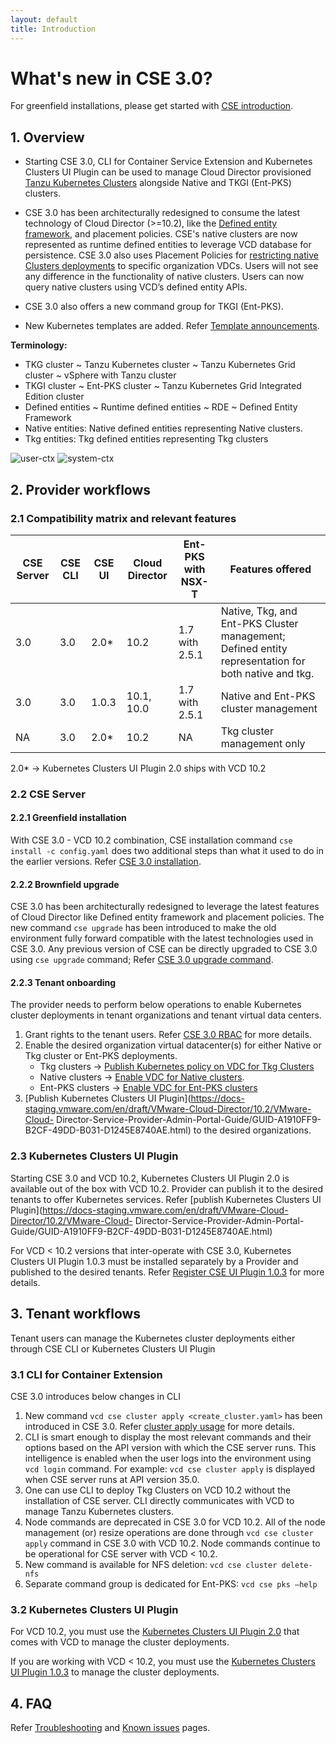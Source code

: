 ```yaml
---
layout: default
title: Introduction
---
```

# What's new in CSE 3.0?

For greenfield installations, please get started with [CSE introduction](INTRO.html).
<a name="overview"></a>
## 1. Overview
* Starting CSE 3.0, CLI for Container Service Extension and Kubernetes Clusters UI Plugin can be used to
manage Cloud Director provisioned [Tanzu Kubernetes Clusters](https://docs-staging.vmware.com/en/draft/VMware-Cloud-Director/10.2/VMware-Cloud-Director-Service-Provider-Admin-Portal-Guide/GUID-E9839D4E-3024-445E-9D08-372113CF6FE0.html)
 alongside Native and TKGI (Ent-PKS) clusters.

* CSE 3.0 has been architecturally redesigned to consume the latest technology of Cloud Director
(>=10.2), like the [Defined entity framework](https://docs-staging.vmware.com/en/draft/VMware-Cloud-Director/10.2/VMware-Cloud-Director-Service-Provider-Admin-Portal-Guide/GUID-0749DEA0-08A2-4F32-BDD7-D16869578F96.html),
and placement policies. CSE's native clusters are now represented as runtime
defined entities to leverage VCD database for persistence. CSE 3.0 also uses
Placement Policies for [restricting native Clusters deployments](TEMPLATE_MANAGEMENT.html#restrict_templates)
to specific organization VDCs. Users will not see any difference in the
functionality of native clusters. Users can now query native clusters using
VCD’s defined entity APIs.

* CSE 3.0 also offers a new command group for TKGI (Ent-PKS).

* New Kubernetes templates are added. Refer [Template announcements](TEMPLATE_ANNOUNCEMENTS.html).

**Terminology:**
* TKG cluster ~ Tanzu Kubernetes  cluster ~ Tanzu Kubernetes Grid cluster ~ vSphere with Tanzu cluster
* TKGI cluster ~ Ent-PKS cluster ~ Tanzu Kubernetes Grid Integrated Edition cluster
* Defined entities ~ Runtime defined entities ~ RDE ~ Defined Entity Framework
* Native entities: Native defined entities representing Native clusters.
* Tkg entities: Tkg defined entities representing Tkg clusters

![user-ctx](img/cse30-user-ctx.png)
![system-ctx](img/cse30-system-ctx.png)

<a name="provider-workflows"></a>
## 2. Provider workflows

<a name="cse30-compatibility-matrix"></a>
### 2.1 Compatibility matrix and relevant features

| CSE Server | CSE CLI | CSE UI | Cloud Director | Ent-PKS with NSX-T | Features offered                                                                                    |
|------------|---------|--------|----------------|--------------------|-----------------------------------------------------------------------------------------------------|
| 3.0        | 3.0     | 2.0*   | 10.2           | 1.7 with 2.5.1     | Native, Tkg, and Ent-PKS Cluster management; Defined entity representation for both native and tkg. |
| 3.0        | 3.0     | 1.0.3  | 10.1, 10.0     | 1.7 with 2.5.1     | Native and Ent-PKS cluster management                                                               |
| NA         | 3.0     | 2.0*   | 10.2           | NA                 | Tkg cluster management only                                                                         |

2.0* -> Kubernetes Clusters UI Plugin 2.0 ships with VCD 10.2

### 2.2 CSE Server
#### 2.2.1 Greenfield installation
With CSE 3.0 - VCD 10.2 combination, CSE installation command
`cse install -c config.yaml` does two additional steps than what it used to do
in the earlier versions. Refer [CSE 3.0 installation](CSE_SERVER_MANAGEMENT.html#cse30-greenfield).

#### 2.2.2 Brownfield upgrade
CSE 3.0 has been architecturally redesigned to leverage the latest features of
Cloud Director like Defined entity framework and placement policies. The new
command `cse upgrade` has been introduced to make the old environment fully
forward compatible with the latest technologies used in CSE 3.0. Any previous
version of CSE can be directly upgraded to CSE 3.0 using `cse upgrade` command;
Refer [CSE 3.0 upgrade command](CSE_SERVER_MANAGEMENT.html#cse30-upgrade-cmd).

#### 2.2.3 Tenant onboarding
The provider needs to perform below operations to enable Kubernetes cluster
deployments in tenant organizations and tenant virtual data centers.
1. Grant rights to the tenant users. Refer [CSE 3.0 RBAC](RBAC.html#DEF-RBAC)
for more details.
2. Enable the desired organization virtual datacenter(s) for either Native or
Tkg cluster or Ent-PKS deployments.
    * Tkg clusters → [Publish Kubernetes policy on VDC for Tkg Clusters](https://docs-staging.vmware.com/en/draft/VMware-Cloud-Director/10.2/VMware-Cloud-Director-Service-Provider-Admin-Portal-Guide/GUID-E9839D4E-3024-445E-9D08-372113CF6FE0.html)
    * Native clusters → [Enable VDC for Native clusters](TEMPLATE_MANAGEMENT.html#restrict_templates).
    * Ent-PKS clusters → [Enable VDC for Ent-PKS clusters](ENT_PKS.html#cse-commands)
3. [Publish Kubernetes Clusters UI Plugin](https://docs-staging.vmware.com/en/draft/VMware-Cloud-Director/10.2/VMware-Cloud-
Director-Service-Provider-Admin-Portal-Guide/GUID-A1910FF9-B2CF-49DD-B031-D1245E8740AE.html)
to the desired organizations.

### 2.3 Kubernetes Clusters UI Plugin
Starting CSE 3.0 and VCD 10.2, Kubernetes Clusters UI Plugin 2.0 is available
out of the box with VCD 10.2. Provider can publish it to the desired tenants
to offer Kubernetes services. Refer [publish Kubernetes Clusters UI Plugin](https://docs-staging.vmware.com/en/draft/VMware-Cloud-Director/10.2/VMware-Cloud-
Director-Service-Provider-Admin-Portal-Guide/GUID-A1910FF9-B2CF-49DD-B031-D1245E8740AE.html)

For VCD < 10.2 versions that inter-operate with CSE 3.0, Kubernetes Clusters UI Plugin 1.0.3 must be installed separately by a Provider and published to the desired tenants.
Refer [Register CSE UI Plugin 1.0.3](CSE_UI_PLUGIN.html) for more details.

## 3. Tenant workflows
Tenant users can manage the Kubernetes cluster deployments either through CSE CLI or Kubernetes Clusters UI Plugin

### 3.1 CLI for Container Extension
CSE 3.0 introduces below changes in CLI

1. New command `vcd cse cluster apply <create_cluster.yaml>` has been introduced
 in CSE 3.0. Refer [cluster apply usage](CLUSTER_MANAGEMENT.html#cse30_cluster_apply) for more details.
2. CLI is smart enough to display the most relevant commands and their options 
based on the API version with which the CSE server runs. This intelligence is 
enabled when the user logs into the environment using `vcd login` command. 
For example: `vcd cse cluster apply` is displayed when CSE server runs at API version 35.0.
3. One can use CLI to deploy Tkg Clusters on VCD 10.2 without the installation 
of CSE server. CLI directly communicates with VCD to manage Tanzu Kubernetes clusters.
4. Node commands are deprecated in CSE 3.0 for VCD 10.2. All of the node 
management (or) resize operations are done through `vcd cse cluster apply` 
command in CSE 3.0 with VCD 10.2. Node commands continue to be operational for 
CSE server with VCD < 10.2.
5. New command is available for NFS deletion: `vcd cse cluster delete-nfs`
6. Separate command group is dedicated for Ent-PKS: `vcd cse pks –help`

### 3.2 Kubernetes Clusters UI Plugin

For VCD 10.2, you must use the [Kubernetes Clusters UI Plugin 2.0](https://docs-staging.vmware.com/en/draft/VMware-Cloud-Director/10.2/VMware-Cloud-Director-Tenant-Portal-Guide/GUID-8C05E8F0-2F08-44C9-A016-D383205039E1.html
) that comes with VCD to manage the cluster deployments.

If you are working with VCD < 10.2, you must use the [Kubernetes Clusters UI
Plugin 1.0.3](CSE_UI_PLUGIN.html) to manage the cluster deployments.

<a name="faq"></a>
## 4. FAQ
Refer [Troubleshooting](TROUBLESHOOTING.html) and [Known issues](KNOWN_ISSUES.html) pages.
